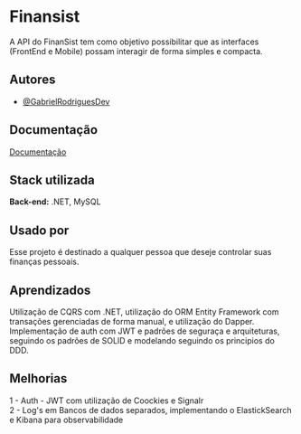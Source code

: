 
# Finansist

A API do FinanSist tem como objetivo possibilitar que as interfaces (FrontEnd e Mobile) possam
interagir de forma simples e compacta.



## Autores

- [@GabrielRodriguesDev](https://github.com/GabrielRodriguesDev)


## Documentação

[Documentação](https://link-da-documentação)


## Stack utilizada


**Back-end:** .NET, MySQL


## Usado por

Esse projeto é destinado a qualquer pessoa que deseje controlar suas finanças pessoais.



## Aprendizados

Utilização de CQRS com .NET, utilização do ORM Entity Framework com transações gerenciadas de forma manual, e utilização do Dapper. Implementação de auth com JWT e padrões de seguraça e arquiteturas, seguindo os padrões de SOLID e modelando seguindo os principios do DDD.

## Melhorias

1 - Auth - JWT com utilização de Coockies e Signalr  
2 - Log's em Bancos de dados separados, implementando o ElastickSearch e Kibana para observabilidade

